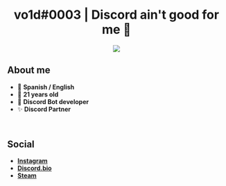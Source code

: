 
<h1 align="center"> vo1d#0003 | Discord ain't good for me 🥴 </h1>

<p align="center">
<img align="center" src="https://github-readme-stats.anuraghazra1.vercel.app/api?username=vo1d-dev&show_icons=true&include_all_commits=true&theme=material-palenight"/>
</p>

## About me
- 💬 **Spanish / English**
- 🍰 **21 years old**
- 🤖 **Discord Bot developer**
- ✨ **Discord Partner**
##
```bash
```

## Social
- **[Instagram](https://www.instagram.com/vo1d.dev/)**
- **[Discord.bio](https://discord.bio/p/vo1d)**
- **[Steam](https://steamcommunity.com/id/-vo1d/)**
##
```bash
```
